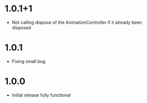 # 1.0.1+1

- Not calling dispose of the AnimationController if it already been disposed

# 1.0.1

- Fixing small bug

# 1.0.0

- Initial release fully functional